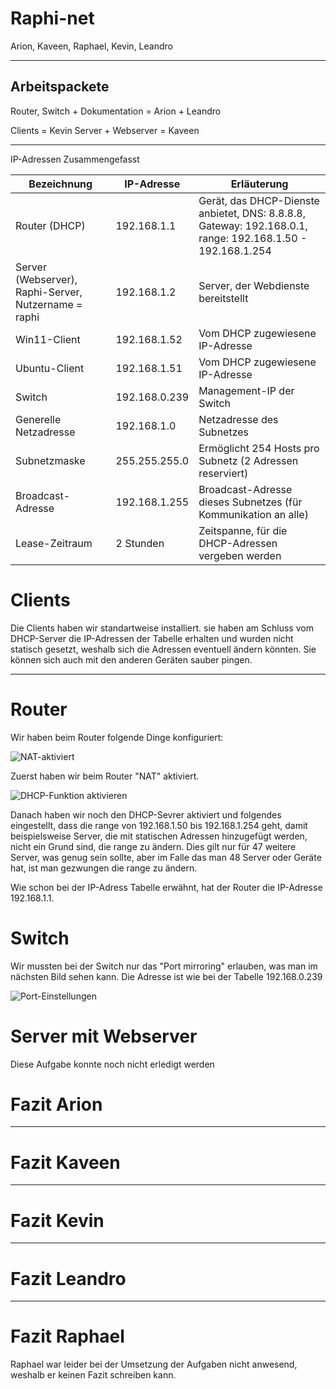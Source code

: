 # Raphi-net

Arion, Kaveen, Raphael, Kevin, Leandro

---
## Arbeitspackete

Router, Switch + Dokumentation = Arion + Leandro

Clients = Kevin 
Server + Webserver = Kaveen

---
IP-Adressen Zusammengefasst

| **Bezeichnung**           | **IP-Adresse**    | **Erläuterung**                                                |
|---------------------------|-------------------|----------------------------------------------------------------|
| Router (DHCP)             | 192.168.1.1       | Gerät, das DHCP-Dienste anbietet, DNS: 8.8.8.8, Gateway: 192.168.0.1, range: 192.168.1.50 - 192.168.1.254|
| Server (Webserver), Raphi-Server, Nutzername = raphi        | 192.168.1.2       | Server, der Webdienste bereitstellt                            |
| Win11-Client                  | 192.168.1.52       | Vom DHCP zugewiesene IP-Adresse                                |
| Ubuntu-Client                  | 192.168.1.51       | Vom DHCP zugewiesene IP-Adresse                                |
| Switch                    | 192.168.0.239     | Management-IP der Switch                                       |
| Generelle Netzadresse     | 192.168.1.0       | Netzadresse des Subnetzes                                      |
| Subnetzmaske              | 255.255.255.0     | Ermöglicht 254 Hosts pro Subnetz (2 Adressen reserviert)       |
| Broadcast-Adresse         | 192.168.1.255     | Broadcast-Adresse dieses Subnetzes (für Kommunikation an alle) |
| Lease-Zeitraum            | 2 Stunden         | Zeitspanne, für die DHCP-Adressen vergeben werden              |


# Clients
Die Clients haben wir standartweise installiert. sie haben am Schluss vom DHCP-Server die IP-Adressen der Tabelle erhalten und wurden nicht statisch gesetzt, weshalb sich die Adressen eventuell ändern könnten. Sie können sich auch mit den anderen Geräten sauber pingen.

---

# Router
Wir haben beim Router folgende Dinge konfiguriert:

![NAT-aktiviert](images/Bild1-router)


Zuerst haben wir beim Router "NAT" aktiviert.

![DHCP-Funktion aktivieren](images/Bild2-router)

Danach haben wir noch den DHCP-Sevrer aktiviert und folgendes eingestellt, dass die range von 192.168.1.50 bis 192.168.1.254 geht, damit beispielsweise Server, die mit statischen Adressen hinzugefügt werden, nicht ein Grund sind, die range zu ändern. Dies gilt nur für 47 weitere Server, was genug sein sollte, aber im Falle das man 48 Server oder Geräte hat, ist man gezwungen die range zu ändern.

Wie schon bei der IP-Adress Tabelle erwähnt, hat der Router die IP-Adresse 192.168.1.1.

# Switch 
Wir mussten bei der Switch nur das "Port mirroring" erlauben, was man im nächsten Bild sehen kann. Die Adresse ist wie bei der Tabelle 192.168.0.239

![Port-Einstellungen](images/Bild1-switch)



# Server mit Webserver
Diese Aufgabe konnte noch nicht erledigt werden



# Fazit Arion


---

# Fazit Kaveen

---

# Fazit Kevin


---

# Fazit Leandro


---

# Fazit Raphael
Raphael war leider bei der Umsetzung der Aufgaben nicht anwesend, weshalb er keinen Fazit schreiben kann.

